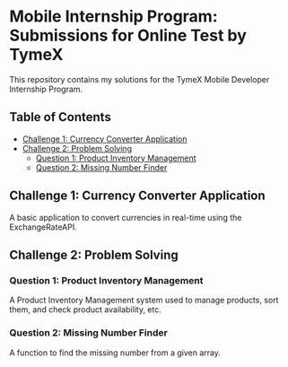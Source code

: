 # Mobile Internship Program: Submissions for Online Test by TymeX

This repository contains my solutions for the TymeX Mobile Developer Internship Program.

## Table of Contents

- [Challenge 1: Currency Converter Application](#challenge-1-currency-converter-application)
- [Challenge 2: Problem Solving](#challenge-2-problem-solving)
  - [Question 1: Product Inventory Management](#question-1-product-inventory-management)
  - [Question 2: Missing Number Finder](#question-2-missing-number-finder)

## Challenge 1: Currency Converter Application
A basic application to convert currencies in real-time using the ExchangeRateAPI.

## Challenge 2: Problem Solving
### Question 1: Product Inventory Management
A Product Inventory Management system used to manage products, sort them, and check product availability, etc.

### Question 2: Missing Number Finder
A function to find the missing number from a given array.
